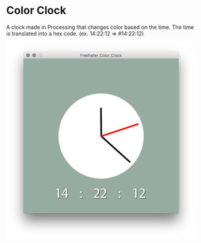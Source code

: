 # Color Clock

A clock made in Processing that changes color based on the time. The time is translated into a hex code. (ex. 14:22:12 => #14:22:12)

![example image](img.png)